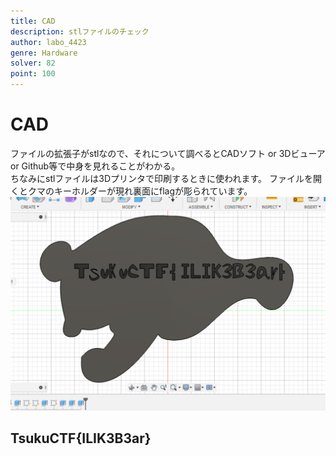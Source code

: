 ```yaml
---
title: CAD
description: stlファイルのチェック
author: labo_4423
genre: Hardware
solver: 82
point: 100
---
```


# CAD 
ファイルの拡張子がstlなので、それについて調べるとCADソフト or 3Dビューア or Github等で中身を見れることがわかる。  
ちなみにstlファイルは3Dプリンタで印刷するときに使われます。
ファイルを開くとクマのキーホルダーが現れ裏面にflagが彫られています。  
![images/image1.png](images/image1.png)  
## TsukuCTF{ILIK3B3ar}
